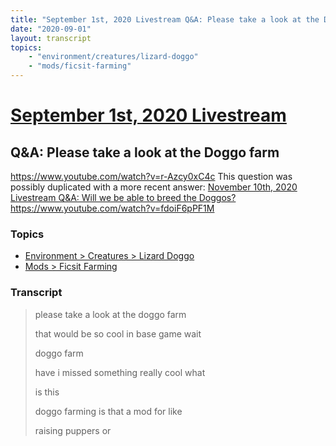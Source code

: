 ```yaml
---
title: "September 1st, 2020 Livestream Q&A: Please take a look at the Doggo farm"
date: "2020-09-01"
layout: transcript
topics:
    - "environment/creatures/lizard-doggo"
    - "mods/ficsit-farming"
---
```

# [September 1st, 2020 Livestream](../2020-09-01.md)
## Q&A: Please take a look at the Doggo farm
https://www.youtube.com/watch?v=r-Azcy0xC4c
This question was possibly duplicated with a more recent answer: [November 10th, 2020 Livestream Q&A: Will we be able to breed the Doggos?](./yt-fdoiF6pPF1M.md) https://www.youtube.com/watch?v=fdoiF6pPF1M


### Topics
* [Environment > Creatures > Lizard Doggo](../topics/environment/creatures/lizard-doggo.md)
* [Mods > Ficsit Farming](../topics/mods/ficsit-farming.md)

### Transcript

> please take a look at the doggo farm
>
> that would be so cool in base game wait
>
> doggo farm
>
> have i missed something really cool what
>
> is this
>
> doggo farming is that a mod for like
>
> raising puppers or
